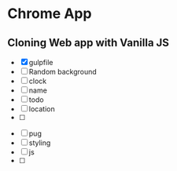 # Chrome App

## Cloning Web app with Vanilla JS

- [x] gulpfile
- [ ] Random background
- [ ] clock
- [ ] name
- [ ] todo
- [ ] location
- [ ]

* [ ] pug
* [ ] styling
* [ ] js
* [ ]
